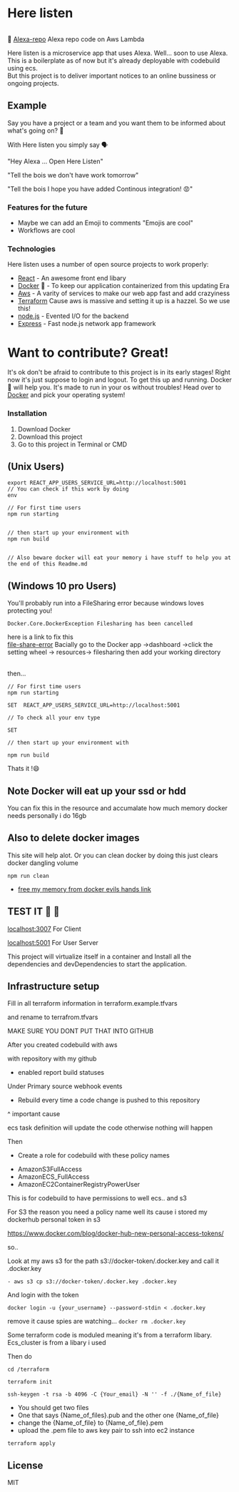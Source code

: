 # Here listen

[![<easyrun32>](https://circleci.com/gh/easyrun32/here-listen.svg?style=svg)](https://app.circleci.com/pipelines/github/easyrun32/here-listen?branch=main)

🤖 [Alexa-repo](https://github.com/easyrun32/here-listen-alexa) Alexa repo code on Aws Lambda

Here listen is a microservice app that uses Alexa. Well... soon to use Alexa. This is a boilerplate as of now but it's already deployable with codebuild using ecs.
<br/>
But this project is to deliver important notices to an online bussiness or ongoing projects.

## Example

<ins></ins>
Say you have a project or a team and you want them to be informed about what's going on? 🤔

With Here listen you simply say 🗣️

"Hey Alexa ... Open Here Listen"
<br/>

"Tell the bois we don't have work tomorrow"

"Tell the bois I hope you have added Continous integration! 😡"

### Features for the future

- Maybe we can add an Emoji to comments
  "Emojis are cool"
- Workflows are cool

### Technologies

Here listen uses a number of open source projects to work properly:

- [React] - An awesome front end libary
- [Docker] 🐳 - To keep our application containerized from this updating Era
- [Aws] - A varity of services to make our web app fast and add crazyiness
- [Terraform] Cause aws is massive and setting it up is a hazzel. So we use this!
- [node.js] - Evented I/O for the backend
- [Express] - Fast node.js network app framework

# Want to contribute? Great!

It's ok don't be afraid to contribute to this project is in its early stages! Right now it's just suppose to login and logout. To get this up and running. Docker 🐳 will help you. It's made to run in your os without troubles! Head over to [Docker](https://www.docker.com/products/docker-desktop) and pick your operating system!

### Installation

<ol>
<li>Download Docker</li>
<li>Download this project</li>
<li>Go to this project in Terminal or CMD</li>

</ol>

## (Unix Users)

```
export REACT_APP_USERS_SERVICE_URL=http://localhost:5001
// You can check if this work by doing
env

// For first time users
npm run starting


// then start up your environment with
npm run build


// Also beware docker will eat your memory i have stuff to help you at the end of this Readme.md
```

## (Windows 10 pro Users)

You'll probably run into a FileSharing error because windows loves protecting you!
<br/>

```
Docker.Core.DockerException Filesharing has been cancelled
```

here is a link to fix this
<br/>
[file-share-error]
Bacially go to the Docker app ->dashboard ->click the setting wheel -> resources-> filesharing
then add your working directory

<br/>
then...

```
// For first time users
npm run starting

SET  REACT_APP_USERS_SERVICE_URL=http://localhost:5001

// To check all your env type

SET

// then start up your environment with

npm run build

```

Thats it !😄

## Note Docker will eat up your ssd or hdd

You can fix this in the resource and accumalate how much memory docker needs
personally i do 16gb

## Also to delete docker images

This site will help alot. Or you can clean docker by doing this just clears docker dangling volume

```
npm run clean

```

- [free my memory from docker evils hands link](https://www.digitalocean.com/community/tutorials/how-to-remove-docker-images-containers-and-volumes)

## TEST IT 🔎 🔬

[localhost:3007](http://localhost:3007) For Client
<br/>

[localhost:5001](http://localhost:5001) For User Server

This project will virtualize itself in a container and Install all the dependencies and devDependencies to start the application.

## Infrastructure setup

Fill in all terraform information in terraform.example.tfvars

and rename to terrafrom.tfvars

MAKE SURE YOU DONT PUT THAT INTO GITHUB

After you created codebuild with aws

with repository with my github

- enabled report build statuses

Under Primary source webhook events

- Rebuild every time a code change is pushed to this repository

^ important cause

ecs task definition will update the code otherwise nothing will happen

Then

- Create a role for codebuild with these policy names

* AmazonS3FullAccess
* AmazonECS_FullAccess
* AmazonEC2ContainerRegistryPowerUser

This is for codebuild to have permissions to well ecs.. and s3

For S3 the reason you need a policy name well its cause i stored my dockerhub personal token in s3

https://www.docker.com/blog/docker-hub-new-personal-access-tokens/

so..

Look at my aws s3 for the path s3://docker-token/.docker.key and call it
.docker.key

`- aws s3 cp s3://docker-token/.docker.key .docker.key`

And login with the token

`docker login -u {your_username} --password-stdin < .docker.key `

remove it cause spies are watching...
`docker rm .docker.key`

Some terraform code is moduled meaning it's from a terraform libary.
Ecs_cluster is from a libary i used

Then do

```
cd /terraform

terraform init

ssh-keygen -t rsa -b 4096 -C {Your_email} -N '' -f ./{Name_of_file}

```

- You should get two files
- One that says {Name_of_files}.pub and the other one {Name_of_file}
- change the {Name_of_file} to {Name_of_file}.pem
- upload the .pem file to aws key pair to ssh into ec2 instance

```
terraform apply

```

## License

MIT

[file-share-error]: https://stackoverflow.com/questions/60754297/docker-compose-failed-to-build-filesharing-has-been-cancelled
[docker]: https://www.docker.com
[terraform]: https://www.terraform.io/
[express]: http://expressjs.com
[react]: https://reactjs.org
[aws]: https://aws.amazon.com
[node.js]: https://nodejs.org/
